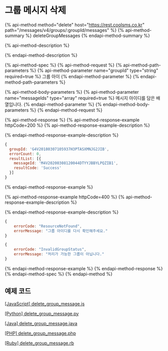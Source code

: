 # 그룹 메시지 삭제

{% api-method method="delete" host="https://rest.coolsms.co.kr" path="/messages/v4/groups/:groupId/messages" %}
{% api-method-summary %}
deleteGroupMessages
{% endapi-method-summary %}

{% api-method-description %}

{% endapi-method-description %}

{% api-method-spec %}
{% api-method-request %}
{% api-method-path-parameters %}
{% api-method-parameter name="groupId" type="string" required=true %}
그룹 아이
{% endapi-method-parameter %}
{% endapi-method-path-parameters %}

{% api-method-body-parameters %}
{% api-method-parameter name="messageIds" type="array" required=true %}
메시지 아이디를 담은 배열입니다.
{% endapi-method-parameter %}
{% endapi-method-body-parameters %}
{% endapi-method-request %}

{% api-method-response %}
{% api-method-response-example httpCode=200 %}
{% api-method-response-example-description %}

{% endapi-method-response-example-description %}

```javascript
{
  groupId: 'G4V20180307105937H3PTASXMNJG2JIB',
  errorCount: 0,
  resultList: [{
    messageId: 'M4V20200308120044DTYYJBBYLPQZIB1',
    resultCode: 'Success'
  }]
}
```
{% endapi-method-response-example %}

{% api-method-response-example httpCode=400 %}
{% api-method-response-example-description %}

{% endapi-method-response-example-description %}

```javascript
{
    errorCode: "ResourceNotFound",
    errorMessage: "그룹 아이디를 다시 확인해주세요."
}

{
    errorCode: "InvalidGroupStatus",
    errorMessage: "처리가 가능한 그룹이 아닙니다."
}
```
{% endapi-method-response-example %}
{% endapi-method-response %}
{% endapi-method-spec %}
{% endapi-method %}

## 예제 코드

[\[JavaScript\] delete\_group\_message.js](https://github.com/coolsms/coolsms-v4-examples/blob/master/javascript/delete_group_message.js)

[\[Python\] delete\_group\_message.py](https://github.com/coolsms/coolsms-v4-examples/blob/master/python/group/)

[\[Java\] delete\_group\_message.java](https://github.com/coolsms/coolsms-v4-examples/tree/master/java)

[\[PHP\] delete\_group\_message.php](https://github.com/coolsms/coolsms-v4-examples/blob/master/php/delete_group_message.php)

[\[Ruby\] delete\_group\_message.rb](https://github.com/coolsms/coolsms-v4-examples/blob/master/ruby/delete_group_message.rb)

